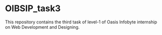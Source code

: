 # OIBSIP_task3

This repository contains the third task of level-1 of Oasis Infobyte internship on Web Development and Designing.
